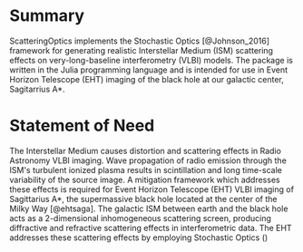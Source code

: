 

# Summary 

ScatteringOptics implements the Stochastic Optics [@Johnson_2016] framework for generating realistic Interstellar Medium (ISM) scattering effects on very-long-baseline interferometry (VLBI) models. The package is written in the Julia programming language and is intended for use in Event Horizon Telescope (EHT) imaging of the black hole at our galactic center, Sagitarrius A*.

# Statement of Need

The Interstellar Medium causes distortion and scattering effects in Radio Astronomy VLBI imaging. Wave propagation of radio emission through the ISM's turbulent ionized plasma results in scintillation and long time-scale variability of the source image. A mitigation framework which addresses these effects is required for Event Horizon Telescope (EHT) VLBI imaging of Sagittarius A*, the supermassive black hole located at the center of the Milky Way [@ehtsaga]. The galactic ISM between earth and the black hole acts as a 2-dimensional inhomogeneous scattering screen, producing diffractive and refractive scattering effects in interferometric data. The EHT addresses these scattering effects by employing Stochastic Optics ()



